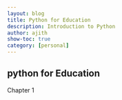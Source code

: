 ```yaml
---
layout: blog
title: Python for Education
description: Introduction to Python
author: ajith
show-toc: true
category: [personal]
---
```


## python for Education

Chapter 1

